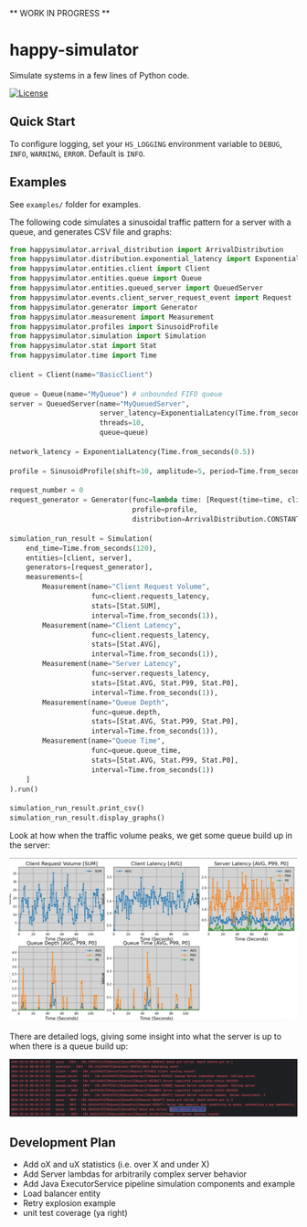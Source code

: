 ** WORK IN PROGRESS **


# happy-simulator
Simulate systems in a few lines of Python code.

[![License](https://img.shields.io/badge/License-Apache%202.0-blue.svg)](https://opensource.org/licenses/Apache-2.0)

## Quick Start
To configure logging, set your `HS_LOGGING` environment variable to `DEBUG`, `INFO`, `WARNING`, `ERROR`. Default is `INFO`.

## Examples 
See `examples/` folder for examples.

The following code simulates a sinusoidal traffic pattern for a server with a queue, and generates CSV file and graphs:

```python
from happysimulator.arrival_distribution import ArrivalDistribution
from happysimulator.distribution.exponential_latency import ExponentialLatency
from happysimulator.entities.client import Client
from happysimulator.entities.queue import Queue
from happysimulator.entities.queued_server import QueuedServer
from happysimulator.events.client_server_request_event import Request
from happysimulator.generator import Generator
from happysimulator.measurement import Measurement
from happysimulator.profiles import SinusoidProfile
from happysimulator.simulation import Simulation
from happysimulator.stat import Stat
from happysimulator.time import Time

client = Client(name="BasicClient")

queue = Queue(name="MyQueue") # unbounded FIFO queue
server = QueuedServer(name="MyQueuedServer",
                      server_latency=ExponentialLatency(Time.from_seconds(0.5)),
                      threads=10,
                      queue=queue)

network_latency = ExponentialLatency(Time.from_seconds(0.5))

profile = SinusoidProfile(shift=10, amplitude=5, period=Time.from_seconds(20))

request_number = 0
request_generator = Generator(func=lambda time: [Request(time=time, client=client, server=server, callback=client.send_request, network_latency=network_latency)],
                              profile=profile,
                              distribution=ArrivalDistribution.CONSTANT)

simulation_run_result = Simulation(
    end_time=Time.from_seconds(120),
    entities=[client, server],
    generators=[request_generator],
    measurements=[
        Measurement(name="Client Request Volume",
                    func=client.requests_latency,
                    stats=[Stat.SUM],
                    interval=Time.from_seconds(1)),
        Measurement(name="Client Latency",
                    func=client.requests_latency,
                    stats=[Stat.AVG],
                    interval=Time.from_seconds(1)),
        Measurement(name="Server Latency",
                    func=server.requests_latency,
                    stats=[Stat.AVG, Stat.P99, Stat.P0],
                    interval=Time.from_seconds(1)),
        Measurement(name="Queue Depth",
                    func=queue.depth,
                    stats=[Stat.AVG, Stat.P99, Stat.P0],
                    interval=Time.from_seconds(1)),
        Measurement(name="Queue Time",
                    func=queue.queue_time,
                    stats=[Stat.AVG, Stat.P99, Stat.P0],
                    interval=Time.from_seconds(1))
    ]
).run()

simulation_run_result.print_csv()
simulation_run_result.display_graphs()
```

Look at how when the traffic volume peaks, we get some queue build up in the server:

![img.png](img/charts.png)

There are detailed logs, giving some insight into what the server is up to when there is a queue build up:

![img.png](img/logs.png)

## Development Plan
* Add oX and uX statistics (i.e. over X and under X)
* Add Server lambdas for arbitrarily complex server behavior
* Add Java ExecutorService pipeline simulation components and example
* Load balancer entity
* Retry explosion example 
* unit test coverage (ya right)